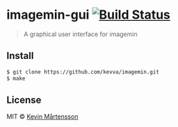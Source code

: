 # imagemin-gui [![Build Status](https://travis-ci.org/kevva/imagemin-gui.svg?branch=master)](https://travis-ci.org/kevva/imagemin-gui)

> A graphical user interface for imagemin

## Install

```bash
$ git clone https://github.com/kevva/imagemin.git
$ make
```

## License

MIT © [Kevin Mårtensson](https://github.com/kevva)

